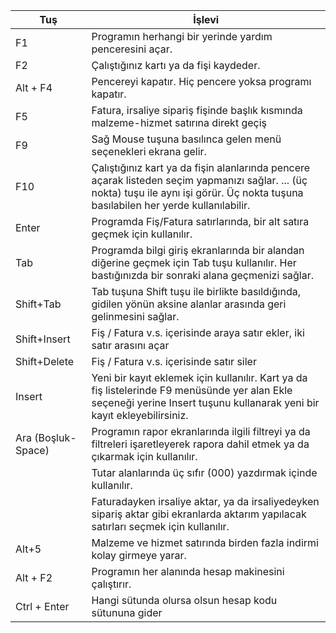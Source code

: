 | Tuş                | İşlevi                                                                                                                                                                                  | 
|--------------------|-----------------------------------------------------------------------------------------------------------------------------------------------------------------------------------------| 
| F1                 | Programın herhangi bir yerinde yardım penceresini açar.                                                                                                                                 | 
| F2                 | Çalıştığınız kartı ya da fişi kaydeder.                                                                                                                                                 | 
| Alt + F4           | Pencereyi kapatır. Hiç pencere yoksa programı kapatır.                                                                                                                                  | 
| F5                 | Fatura, irsaliye sipariş fişinde başlık kısmında malzeme-hizmet satırına direkt geçiş                                                                                                   | 
| F9                 | Sağ Mouse tuşuna basılınca gelen menü seçenekleri ekrana gelir.                                                                                                                         | 
| F10                | Çalıştığınız kart ya da fişin alanlarında pencere açarak listeden seçim yapmanızı sağlar. ... (üç nokta) tuşu ile aynı işi görür. Üç nokta tuşuna basılabilen her yerde kullanılabilir. | 
| Enter              | Programda Fiş/Fatura satırlarında, bir alt satıra geçmek için kullanılır.                                                                                                               | 
| Tab                | Programda bilgi giriş ekranlarında bir alandan diğerine geçmek için Tab tuşu kullanılır. Her bastığınızda bir sonraki alana geçmenizi sağlar.                                           | 
| Shift+Tab          | Tab tuşuna Shift tuşu ile birlikte basıldığında, gidilen yönün aksine alanlar arasında geri gelinmesini sağlar.                                                                         | 
| Shift+Insert       | Fiş / Fatura v.s. içerisinde araya satır ekler, iki satır arasını açar                                                                                                                  | 
| Shift+Delete       | Fiş / Fatura v.s. içerisinde satır siler                                                                                                                                                | 
| Insert             | Yeni bir kayıt eklemek için kullanılır. Kart ya da fiş listelerinde F9 menüsünde yer alan Ekle seçeneği yerine Insert tuşunu kullanarak yeni bir kayıt ekleyebilirsiniz.                | 
| Ara (Boşluk-Space) | Programın rapor ekranlarında ilgili filtreyi ya da filtreleri işaretleyerek rapora dahil etmek ya da çıkarmak için kullanılır.                                                          | 
|                    | Tutar alanlarında üç sıfır (000) yazdırmak içinde kullanılır.                                                                                                                           | 
|                    | Faturadayken irsaliye aktar, ya da irsaliyedeyken sipariş aktar gibi ekranlarda aktarım yapılacak satırları seçmek için kullanılır.                                                     | 
| Alt+5              | Malzeme ve hizmet satırında birden fazla indirmi kolay girmeye yarar.                                                                                                                   | 
| Alt + F2           | Programın her alanında hesap makinesini çalıştırır.                                                                                                                                     | 
| Ctrl + Enter       | Hangi sütunda olursa olsun hesap kodu sütununa gider                                                                                                                                    | 
